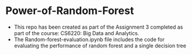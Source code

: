 # Power-of-Random-Forest
- This repo has been created as part of the Assignment 3 completed as part of the course: CS6220: Big Data and Analytics.
- The Random-forest-evaluation.ipynb file includes the code for evaluating the performance of random forest and a single decision tree
